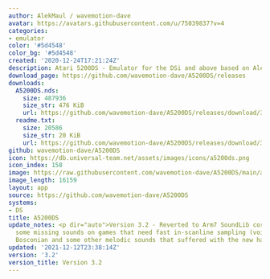 ```yaml
---
author: AlekMaul / wavemotion-dave
avatar: https://avatars.githubusercontent.com/u/75039837?v=4
categories:
- emulator
color: '#5d4548'
color_bg: '#5d4548'
created: '2020-12-24T17:21:24Z'
description: Atari 5200DS - Emulator for the DSi and above based on Alekmaul's work
download_page: https://github.com/wavemotion-dave/A5200DS/releases
downloads:
  A5200DS.nds:
    size: 487936
    size_str: 476 KiB
    url: https://github.com/wavemotion-dave/A5200DS/releases/download/3.2/A5200DS.nds
  readme.txt:
    size: 20586
    size_str: 20 KiB
    url: https://github.com/wavemotion-dave/A5200DS/releases/download/3.2/readme.txt
github: wavemotion-dave/A5200DS
icon: https://db.universal-team.net/assets/images/icons/a5200ds.png
icon_index: 158
image: https://raw.githubusercontent.com/wavemotion-dave/A5200DS/main/arm9/gfx/bgTop.png
image_length: 16159
layout: app
source: https://github.com/wavemotion-dave/A5200DS
systems:
- DS
title: A5200DS
update_notes: <p dir="auto">Version 3.2 - Reverted to Arm7 SoundLib core after discovering
  some missing sounds on games that need fast in-scanline sampling (voices in Berzerk,
  Bosconian and some other melodic sounds that suffered with the new handler).</p>
updated: '2021-12-12T23:38:14Z'
version: '3.2'
version_title: Version 3.2
---
```

